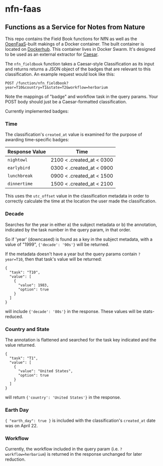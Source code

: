 # nfn-faas
## Functions as a Service for Notes from Nature

This repo contains the Field Book functions for NfN as well as the [OpenFaaS](https://github.com/openfaas/faas)-built makings of a Docker container. The built container is located on [Dockerhub](https://hub.docker.com/r/zooniverse/nfn_fieldbook/). This container lives in Docker Swarm. It's designed to be used as an external extractor for [Caesar](https://github.com/zooniverse/caesar). 

The `nfn_fieldbook` function takes a Caesar-style Classification as its input and returns returns a JSON object of the badges that are relevant to this classification. An example request would look like this:

`POST /function/nfn_fieldbook?year=T10&country=T1&state=T2&workflow=herbarium`

Note the mappings of "badge" and workflow task in the query params. Your POST body should just be a Caesar-formatted classification.

Currently implemented badges:

### Time
The classification's `created_at` value is examined for the purpose of awarding time-specific badges:

| Response Value | Time |
| --------------- | ---- |
| `nightowl` | 2100 < .created_at < 0300 |
| `earlybird` | 0300 < .created_at < 0900 |
| `lunchbreak` | 0900 < .created_at < 1500 |
| `dinnertime` | 1500 < .created_at < 2100 |

This uses the `utc_offset` value in the classification metadata in order to correctly calculate the time at the location the user made the classification.

### Decade
Searches for the year in either a) the subject metadata or b) the annotation, indicated by the task number in the query param, in that order. 

So if 'year' (downcased) is found as a key in the subject metadata, with a value of "1999", `{'decade': '90s'}` will be returned. 

If the metadata doesn't have a year but the query params contain `?year=T10`, then that task's value will be returned:

```
{
  "task": "T10",
  "value": [
    {
      "value": 1983,
      "option": true
    }
  ]
}
```

will include `{'decade': '80s'}` in the response. These values will be stats-reduced.

### Country and State
The annotation is flattened and searched for the task key indicated and the value returned.

```
{
  "task": "T1",
  "value": [
    {
      "value": "United States",
      "option": true
    }
  ]
}
```

will return `{'country': 'United States'}` in the response.


### Earth Day
`{ "earth_day": true }` is included with the classification's `created_at` date was on April 22.

### Workflow
Currently, the workflow included in the query param (i.e. `?workflow=herbarium`) is returned in the response unchanged for later reduction.
